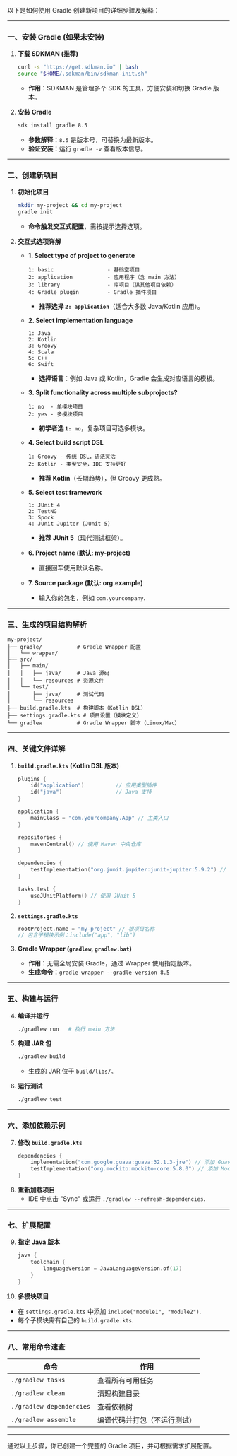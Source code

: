 以下是如何使用 Gradle 创建新项目的详细步骤及解释：

---

### 一、安装 Gradle (如果未安装)
1. **下载 SDKMAN (推荐)**
   ```bash
   curl -s "https://get.sdkman.io" | bash
   source "$HOME/.sdkman/bin/sdkman-init.sh"
   ```
   - **作用**：SDKMAN 是管理多个 SDK 的工具，方便安装和切换 Gradle 版本。

2. **安装 Gradle**
   ```bash
   sdk install gradle 8.5
   ```
   - **参数解释**：`8.5` 是版本号，可替换为最新版本。
   - **验证安装**：运行 `gradle -v` 查看版本信息。

---

### 二、创建新项目
1. **初始化项目**
   ```bash
   mkdir my-project && cd my-project
   gradle init
   ```
   - **命令触发交互式配置**，需按提示选择选项。

2. **交互式选项详解**
   - **1. Select type of project to generate**
     ```
     1: basic                 - 基础空项目
     2: application           - 应用程序（含 main 方法）
     3: library               - 库项目（供其他项目依赖）
     4: Gradle plugin         - Gradle 插件项目
     ```
     - **推荐选择 `2: application`**（适合大多数 Java/Kotlin 应用）。

   - **2. Select implementation language**
     ```
     1: Java
     2: Kotlin
     3: Groovy
     4: Scala
     5: C++
     6: Swift
     ```
     - **选择语言**：例如 Java 或 Kotlin，Gradle 会生成对应语言的模板。

   - **3. Split functionality across multiple subprojects?**
     ```
     1: no  - 单模块项目
     2: yes - 多模块项目
     ```
     - **初学者选 `1: no`**，复杂项目可选多模块。

   - **4. Select build script DSL**
     ```
     1: Groovy - 传统 DSL，语法灵活
     2: Kotlin - 类型安全，IDE 支持更好
     ```
     - **推荐 Kotlin**（长期趋势），但 Groovy 更成熟。

   - **5. Select test framework**
     ```
     1: JUnit 4
     2: TestNG
     3: Spock
     4: JUnit Jupiter (JUnit 5)
     ```
     - **推荐 JUnit 5**（现代测试框架）。

   - **6. Project name (默认: my-project)**
     - 直接回车使用默认名称。

   - **7. Source package (默认: org.example)**
     - 输入你的包名，例如 `com.yourcompany`.

---

### 三、生成的项目结构解析
```
my-project/
├── gradle/           # Gradle Wrapper 配置
│   └── wrapper/
├── src/
│   ├── main/
│   │   ├── java/     # Java 源码
│   │   └── resources # 资源文件
│   └── test/
│       ├── java/     # 测试代码
│       └── resources
├── build.gradle.kts  # 构建脚本（Kotlin DSL）
├── settings.gradle.kts # 项目设置（模块定义）
└── gradlew           # Gradle Wrapper 脚本（Linux/Mac）
```

---

### 四、关键文件详解
1. **`build.gradle.kts` (Kotlin DSL 版本)**
   ```kotlin
   plugins {
       id("application")          // 应用类型插件
       id("java")                 // Java 支持
   }
   
   application {
       mainClass = "com.yourcompany.App" // 主类入口
   }
   
   repositories {
       mavenCentral() // 使用 Maven 中央仓库
   }
   
   dependencies {
       testImplementation("org.junit.jupiter:junit-jupiter:5.9.2") // 测试依赖
   }
   
   tasks.test {
       useJUnitPlatform() // 使用 JUnit 5
   }
   ```

2. **`settings.gradle.kts`**
   ```kotlin
   rootProject.name = "my-project" // 根项目名称
   // 包含子模块示例：include("app", "lib")
   ```

3. **Gradle Wrapper (`gradlew`, `gradlew.bat`)**
   - **作用**：无需全局安装 Gradle，通过 Wrapper 使用指定版本。
   - **生成命令**：`gradle wrapper --gradle-version 8.5`

---

### 五、构建与运行
4. **编译并运行**
   ```bash
   ./gradlew run   # 执行 main 方法
   ```

5. **构建 JAR 包**
   ```bash
   ./gradlew build
   ```
   - 生成的 JAR 位于 `build/libs/`。

6. **运行测试**
   ```bash
   ./gradlew test
   ```

---

### 六、添加依赖示例
7. **修改 `build.gradle.kts`**
   ```kotlin
   dependencies {
       implementation("com.google.guava:guava:32.1.3-jre") // 添加 Guava 库
       testImplementation("org.mockito:mockito-core:5.8.0") // 添加 Mockito
   }
   ```
8. **重新加载项目**
   - IDE 中点击 "Sync" 或运行 `./gradlew --refresh-dependencies`.

---

### 七、扩展配置
9. **指定 Java 版本**
   ```kotlin
   java {
       toolchain {
           languageVersion = JavaLanguageVersion.of(17)
       }
   }
   ```

10. **多模块项目**
   - 在 `settings.gradle.kts` 中添加 `include("module1", "module2")`.
   - 每个子模块需有自己的 `build.gradle.kts`.

---

### 八、常用命令速查
| 命令                   | 作用                      |
|------------------------|-------------------------|
| `./gradlew tasks`      | 查看所有可用任务            |
| `./gradlew clean`      | 清理构建目录               |
| `./gradlew dependencies` | 查看依赖树                |
| `./gradlew assemble`   | 编译代码并打包（不运行测试） |

---

通过以上步骤，你已创建一个完整的 Gradle 项目，并可根据需求扩展配置。